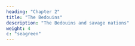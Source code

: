 ```yaml
---
heading: "Chapter 2"
title: "The Bedouins"
description: "The Bedouins and savage nations"
weight: 4
c: "seagreen"
---
```

